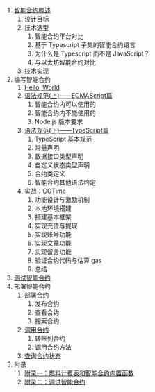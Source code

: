 1. [智能合约概述](./1.%20智能合约概述.md)
   1. 设计目标
   2. 技术选型 
      1. 智能合约平台对比 
      2. 基于 Typescript 子集的智能合约语言 
      3. 为什么是 Typescript 而不是 JavaScript？
      4. 与以太坊智能合约对比 
   3. 技术实现
2. 编写智能合约 
   1. [Hello, World](./2.1%20Hello,%20World.md)
   2. [语法规范(上)——ECMAScript篇](./2.2%20语法规范(上)——ECMAScript篇.md)
      1. 智能合约内可以使用的
      2. 智能合约内不能使用的
      3. Node.js 版本要求
   3. [语法规范(下)——TypeScript篇](./2.3%20语法规范(下)——TypeScript篇.md)
      1. TypeScript 基本规范
      2. 常量声明
      3. 数据接口类型声明
      4. 自定义状态类型声明
      5. 合约类定义
      6. 智能合约其他语法约定
   4. [实战：CCTime](./2.4%20实战：CCTime.md)
      1. 功能设计与激励机制
      2. 本地环境搭建 
      3. 搭建基本框架
      4. 实现充值与提现
      5. 实现账号功能
      6. 实现文章功能
      7. 实现留言功能
      8. 验证合约代码与估算 gas
      9. 总结 
3. [测试智能合约](./3%20测试智能合约.md)
4. 部署智能合约
   1. [部署合约](./4.1%20部署合约.md)
      1. 发布合约
      2. 查看合约
      3. 搜索合约
   2. [调用合约](./4.2%20调用合约.md)
      1. 转账到合约
      2. 调用合约方法
   3. [查询合约状态](./4.3%20查询合约状态.md)
5. 附录
   1. [附录一：燃料计费表和智能合约内置函数](./5.1%20附录一：燃料计费表和智能合约内置函数.md)
   2. [附录二：调试智能合约](./5.2%20附录二：调试智能合约.md)